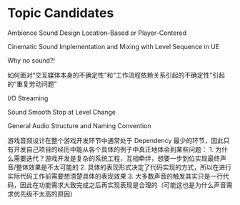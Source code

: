 # Topic Candidates

Ambience Sound Design Location-Based or Player-Centered

Cinematic Sound Implementation and Mixing with Level Sequence in UE

Why no sound?!

如何面对“交互媒体本身的不确定性”和“工作流程依赖关系引起的不确定性”引起的“重复劳动问题”

I/O Streaming

Sound Smooth Stop at Level Change

General Audio Structure and Naming Convention

游戏音频设计在整个游戏开发环节中通常处于 Dependency 最少的环节，因此只有开发自己项目的经历中能从各个具体的例子中真正地体会到某些问题： 1. 为什么需要迭代？游戏开发是复杂的系统工程，互相牵绊，想要一步到位实现最终声音/整体效果是不太可能的 2. 具体的表现形式决定了代码实现的方式，所以在进行实际代码工作前需要想清楚具体的表现效果 3. 大多数声音的触发其实只是一行代码，因此在功能需求大致完成之后再实现表现是合理的（可能这也是为什么声音需求优先级不太高的原因）


